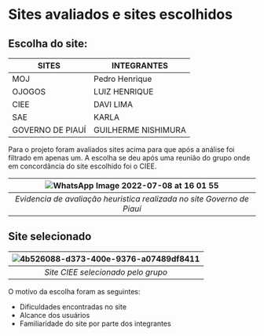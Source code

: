 # Sites avaliados  e sites escolhidos

## Escolha do site:
| **SITES**        | **INTEGRANTES**     |
|------------------|---------------------|
| MOJ              | Pedro Henrique      |
| OJOGOS           | LUIZ HENRIQUE       |
| CIEE             | DAVI LIMA           |
| SAE              | KARLA               |
| GOVERNO DE PIAUÍ | GUILHERME NISHIMURA |

Para o projeto foram avaliados sites acima para que após a análise foi filtrado em apenas um. 
A escolha se deu após uma reunião do grupo onde em concordância do site escolhido foi o CIEE.

| ![WhatsApp Image 2022-07-08 at 16 01 55](https://user-images.githubusercontent.com/78215376/178054684-6c3cf5ed-493c-4342-a195-9171e070d694.jpeg) |
|:--:| 
| *Evidencia de avaliação heuristica realizada no site Governo de Piauí* |


## Site selecionado

| ![4b526088-d373-400e-9376-a07489df8411](https://user-images.githubusercontent.com/78215376/178053516-ea80f4d2-9dec-4bfe-8840-ab55c509f8de.jpg "Site CIEE selecionado pelo grupo" ) |
|:--:| 
| *Site CIEE selecionado pelo grupo* |


O motivo da escolha foram as seguintes:
* Dificuldades encontradas no site
*	Alcance dos usuários
*	Familiaridade do site por parte dos integrantes 



